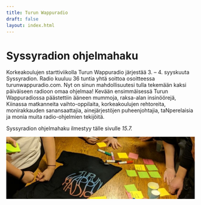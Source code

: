 ```yaml
---
title: Turun Wappuradio
draft: false
layout: index.html
---
```


# Syssyradion ohjelmahaku

Korkeakoulujen starttiviikolla Turun Wappuradio järjestää 3. – 4. syyskuuta Syssyradion. Radio kuuluu 36 tuntia yhtä soittoa osoitteessa turunwappuradio.com. Nyt on sinun mahdollisuutesi tulla tekemään kaksi päiväiseen radioon omaa ohjelmaa! Kevään ensimmäisessä Turun Wappuradiossa päästettiin ääneen mummoja, raksa-alan insinöörejä, Kiinassa matkanneita vaihto-oppilaita, korkeakoulujen rehtoreita, monirakkauden sanansaattajia, ainejärjestöjen puheenjohtajia, taNperelaisia ja monia muita radio-ohjelmien tekijöitä.

Syssyradion ohjelmahaku ilmestyy tälle sivulle *15.7.*

<div class="ImageContainer">
<img alt="ideointi" src="/wapuradio.jpg" />
</div>
